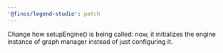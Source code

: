 ```yaml
---
'@finos/legend-studio': patch
---
```


Change how setupEngine() is being called: now, it initializes the engine instance of graph manager instead of just configuring it.

